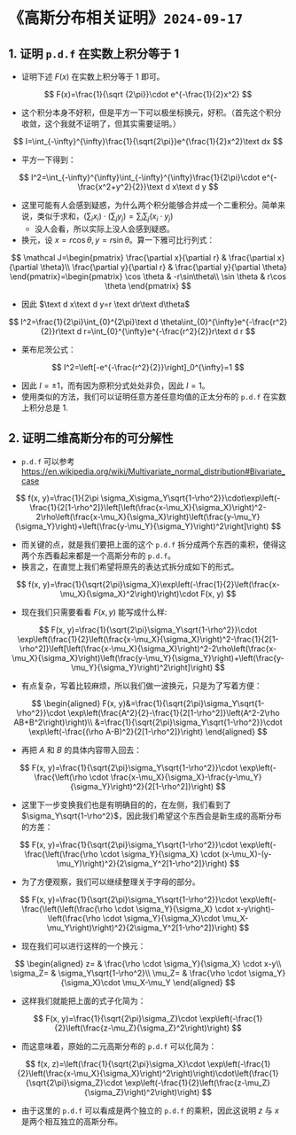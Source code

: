 # 《高斯分布相关证明》`2024-09-17`

## 1. 证明 `p.d.f` 在实数上积分等于 1

- 证明下述 $F(x)$ 在实数上积分等于 $1$ 即可。

$$
F(x)=\frac{1}{\sqrt {2\pi}}\cdot e^{-\frac{1}{2}x^2}
$$

- 这个积分本身不好积，但是平方一下可以极坐标换元，好积。（首先这个积分收敛，这个我就不证明了，但其实需要证明。）

$$
I=\int_{-\infty}^{\infty}\frac{1}{\sqrt{2\pi}}e^{\frac{1}{2}x^2}\text dx
$$

- 平方一下得到：

$$
I^2=\int_{-\infty}^{\infty}\int_{-\infty}^{\infty}\frac{1}{2\pi}\cdot e^{-\frac{x^2+y^2}{2}}\text d x\text d y
$$

- 这里可能有人会感到疑惑，为什么两个积分能够合并成一个二重积分。简单来说，类似于求和，$(\sum_i x_i) \cdot (\sum_j y_j) = \sum_i\sum_j (x_i \cdot y_j)$
  - 没人会看，所以实际上没人会感到疑惑。
- 换元，设 $x=r\cos \theta, y=r\sin\theta$。算一下雅可比行列式：

$$
\mathcal J=\begin{pmatrix}
	\frac{\partial x}{\partial r} & \frac{\partial x}{\partial \theta}\\
	\frac{\partial y}{\partial r} & \frac{\partial y}{\partial \theta}
\end{pmatrix}=\begin{pmatrix}
	\cos \theta & -r\sin\theta\\
	\sin \theta & r\cos \theta
\end{pmatrix}
$$

- 因此 $\text d x\text d y=r \text dr\text d\theta$

$$
I^2=\frac{1}{2\pi}\int_{0}^{2\pi}\text d \theta\int_{0}^{\infty}e^{-\frac{r^2}{2}}r\text d r=\int_{0}^{\infty}e^{-\frac{r^2}{2}}r\text d r
$$

- 莱布尼茨公式：

$$
I^2=\left[-e^{-\frac{r^2}{2}}\right]_0^{\infty}=1
$$

- 因此 $I=\pm 1$，而有因为原积分式处处非负，因此 $I=1$。
- 使用类似的方法，我们可以证明任意方差任意均值的正太分布的 `p.d.f` 在实数上积分总是 1.

## 2. 证明二维高斯分布的可分解性

- `p.d.f` 可以参考 https://en.wikipedia.org/wiki/Multivariate_normal_distribution#Bivariate_case

$$
f(x, y)=\frac{1}{2\pi \sigma_X\sigma_Y\sqrt{1-\rho^2}}\cdot\exp\left(-\frac{1}{2[1-\rho^2]}\left[\left(\frac{x-\mu_X}{\sigma_X}\right)^2-2\rho\left(\frac{x-\mu_X}{\sigma_X}\right)\left(\frac{y-\mu_Y}{\sigma_Y}\right)+\left(\frac{y-\mu_Y}{\sigma_Y}\right)^2\right]\right)
$$

- 而关键的点，就是我们要把上面的这个 `p.d.f` 拆分成两个东西的乘积，使得这两个东西看起来都是一个高斯分布的 `p.d.f`。
- 换言之，在直觉上我们希望将原先的表达式拆分成如下的形式。

$$
f(x, y)=\frac{1}{\sqrt{2\pi}\sigma_X}\exp\left(-\frac{1}{2}\left(\frac{x-\mu_X}{\sigma_X}^2\right)\right)\cdot F(x, y)
$$

- 现在我们只需要看看 $F(x, y)$ 能写成什么样:

$$
F(x, y)=\frac{1}{\sqrt{2\pi}\sigma_Y\sqrt{1-\rho^2}}\cdot \exp\left(\frac{1}{2}\left(\frac{x-\mu_X}{\sigma_X}\right)^2-\frac{1}{2[1-\rho^2]}\left[\left(\frac{x-\mu_X}{\sigma_X}\right)^2-2\rho\left(\frac{x-\mu_X}{\sigma_X}\right)\left(\frac{y-\mu_Y}{\sigma_Y}\right)+\left(\frac{y-\mu_Y}{\sigma_Y}\right)^2\right]\right)
$$

- 有点复杂，写着比较麻烦，所以我们做一波换元，只是为了写着方便：

$$
\begin{aligned}
F(x, y)&=\frac{1}{\sqrt{2\pi}\sigma_Y\sqrt{1-\rho^2}}\cdot \exp\left(\frac{A^2}{2}-\frac{1}{2[1-\rho^2]}\left(A^2-2\rho AB+B^2\right)\right)\\
&=\frac{1}{\sqrt{2\pi}\sigma_Y\sqrt{1-\rho^2}}\cdot \exp\left(-\frac{(\rho A-B)^2}{2[1-\rho^2]}\right)
\end{aligned}
$$

- 再把 $A$ 和 $B$ 的具体内容带入回去：

$$
F(x, y)=\frac{1}{\sqrt{2\pi}\sigma_Y\sqrt{1-\rho^2}}\cdot \exp\left(-\frac{\left(\rho \cdot \frac{x-\mu_X}{\sigma_X}-\frac{y-\mu_Y}{\sigma_Y}\right)^2}{2[1-\rho^2]}\right)
$$

- 这里下一步变换我们也是有明确目的的，在左侧，我们看到了 $\sigma_Y\sqrt{1-\rho^2}$，因此我们希望这个东西会是新生成的高斯分布的方差：

$$
F(x, y)=\frac{1}{\sqrt{2\pi}\sigma_Y\sqrt{1-\rho^2}}\cdot \exp\left(-\frac{\left(\frac{\rho \cdot \sigma_Y}{\sigma_X} \cdot (x-\mu_X)-(y-\mu_Y)\right)^2}{2\sigma_Y^2[1-\rho^2]}\right)
$$

- 为了方便观察，我们可以继续整理关于字母的部分。

$$
F(x, y)=\frac{1}{\sqrt{2\pi}\sigma_Y\sqrt{1-\rho^2}}\cdot \exp\left(-\frac{\left(\left(\frac{\rho \cdot \sigma_Y}{\sigma_X} \cdot x-y\right)-\left(\frac{\rho \cdot \sigma_Y}{\sigma_X}\cdot \mu_X-\mu_Y\right)\right)^2}{2\sigma_Y^2[1-\rho^2]}\right)
$$

- 现在我们可以进行这样的一个换元：

$$
\begin{aligned}
z= & \frac{\rho \cdot \sigma_Y}{\sigma_X} \cdot x-y\\
\sigma_Z= & \sigma_Y\sqrt{1-\rho^2}\\
\mu_Z= & \frac{\rho \cdot \sigma_Y}{\sigma_X}\cdot \mu_X-\mu_Y
\end{aligned}
$$

- 这样我们就能把上面的式子化简为：

$$
F(x, y)=\frac{1}{\sqrt{2\pi}\sigma_Z}\cdot \exp\left(-\frac{1}{2}\left(\frac{z-\mu_Z}{\sigma_Z}^2\right)\right)
$$

- 而这意味着，原始的二元高斯分布的 `p.d.f` 可以化简为：

$$
f(x, z)=\left(\frac{1}{\sqrt{2\pi}\sigma_X}\cdot \exp\left(-\frac{1}{2}\left(\frac{x-\mu_X}{\sigma_X}\right)^2\right)\right)\cdot\left(\frac{1}{\sqrt{2\pi}\sigma_Z}\cdot \exp\left(-\frac{1}{2}\left(\frac{z-\mu_Z}{\sigma_Z}\right)^2\right)\right)
$$

- 由于这里的 `p.d.f` 可以看成是两个独立的 `p.d.f` 的乘积，因此这说明 $z$ 与 $x$ 是两个相互独立的高斯分布。

